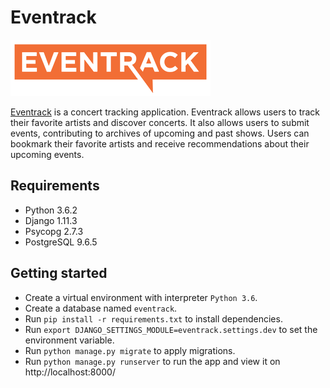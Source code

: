 # Eventrack

[![Eventrack logo](https://github.com/FedorSelitsky/eventrack/blob/master/event/static/event/images/logo.png)](http://eventrack.org/)

[Eventrack](http://eventrack.org/) is a concert tracking application. Eventrack allows users to track their favorite artists and discover concerts. It also allows users to submit events, contributing to archives of upcoming and past shows. Users can bookmark their favorite artists and receive recommendations about their upcoming events.

## Requirements

* Python 3.6.2
* Django 1.11.3
* Psycopg 2.7.3
* PostgreSQL 9.6.5

## Getting started

* Create a virtual environment with interpreter `Python 3.6`.
* Create a database named `eventrack`.
* Run `pip install -r requirements.txt` to install dependencies.
* Run `export DJANGO_SETTINGS_MODULE=eventrack.settings.dev` to set the environment variable.
* Run `python manage.py migrate` to apply migrations.
* Run `python manage.py runserver` to run the app and view it on http://localhost:8000/
